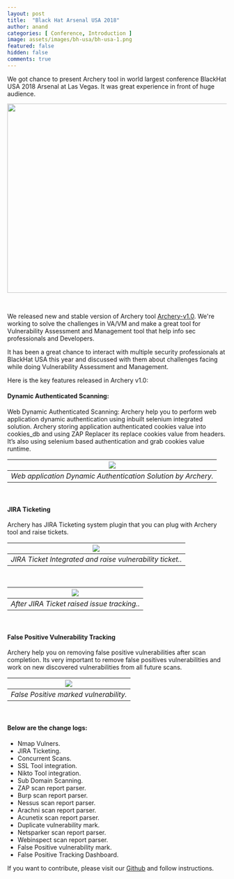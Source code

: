 ```yaml
---
layout: post
title:  "Black Hat Arsenal USA 2018"
author: anand
categories: [ Conference, Introduction ]
image: assets/images/bh-usa/bh-usa-1.png
featured: false
hidden: false
comments: true
---
```


We got chance to present Archery tool in world largest conference BlackHat USA 2018 Arsenal at Las Vegas. It was great experience in front of huge audience. 

<p align="center">
<img src="/assets/images/bh-usa/bh-usa-2.png" width="640" height="434">
</p>

<br>

We released new and stable version of Archery tool [Archery-v1.0](https://github.com/archerysec/archerysec/releases). We're working to solve the challenges in VA/VM and make a great tool for Vulnerability Assessment and Management tool that help info sec professionals and Developers. 

It has been a great chance to interact with multiple security professionals at BlackHat USA this year and discussed with them about challenges facing while doing Vulnerability Assessment and Management.

Here is the key features released in Archery v1.0:

#### Dynamic Authenticated Scanning:

Web Dynamic Authenticated Scanning: Archery help you to perform web application dynamic authentication using inbuilt selenium integrated solution. Archery storing application authenticated cookies value into cookies_db and using ZAP Replacer its replace cookies value from headers. It’s also using selenium based authentication and grab cookies value runtime.

| <img src="/assets/images/archeryblog/arcyery_dynacmi.png">| 
|:--:| 
| *Web application Dynamic Authentication Solution by Archery.* |

<br>

#### JIRA Ticketing 

Archery has JIRA Ticketing system plugin that you can plug with Archery tool and raise tickets. 

| <img src="/assets/images/archeryblog/jiraticket.png">| 
|:--:| 
| *JIRA Ticket Integrated and raise vulnerability ticket..* |


<br>

| <img src="/assets/images/archeryblog/jira2.png">| 
|:--:| 
| *After JIRA Ticket raised issue tracking..* |

<br>

#### False Positive Vulnerability Tracking

Archery help you on removing false positive vulnerabilities after scan completion. Its very important to remove false positives vulnerabilities and work on new discovered vulnerabilities from all future scans.

| <img src="/assets/images/archeryblog/false_positive.png">| 
|:--:| 
| *False Positive marked vulnerability.* |

<br>


#### Below are the change logs:

- Nmap Vulners.
- JIRA Ticketing.
- Concurrent Scans.
- SSL Tool integration.
- Nikto Tool integration.
- Sub Domain Scanning.
- ZAP scan report parser.
- Burp scan report parser.
- Nessus scan report parser.
- Arachni scan report parser.
- Acunetix scan report parser.
- Duplicate vulnerability mark.
- Netsparker scan report parser.
- Webinspect scan report parser.
- False Positive vulnerability mark.
- False Positive Tracking Dashboard.

If you want to contribute, please visit our [Github](https://github.com/archerysec/archerysec) and follow instructions.